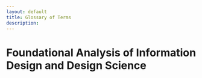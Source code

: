 ```yaml
---
layout: default
title: Glossary of Terms
description: 
---
```


# Foundational Analysis of Information Design and Design Science

